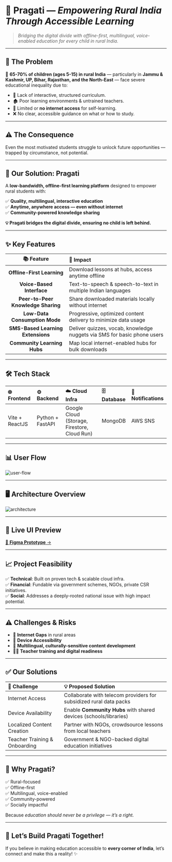 
# 🌱 Pragati — *Empowering Rural India Through Accessible Learning*

> *Bridging the digital divide with offline-first, multilingual, voice-enabled education for every child in rural India.*

---

## 📌 The Problem

🚨 **65-70% of children (ages 5-15) in rural India** — particularly in **Jammu & Kashmir, UP, Bihar, Rajasthan, and the North-East** — face severe educational inequality due to:

- 📖 Lack of interactive, structured curriculum.
- 🏚️ Poor learning environments & untrained teachers.
- 📶 Limited or **no internet access** for self-learning.
- ❌ No clear, accessible guidance on what or how to study.

---

## ⚠️ The Consequence

Even the most motivated students struggle to unlock future opportunities — trapped by circumstance, not potential.

---

## 🚀 Our Solution: **Pragati**

A **low-bandwidth, offline-first learning platform** designed to empower rural students with:

✅ **Quality, multilingual, interactive education**  
✅ **Anytime, anywhere access — even without internet**  
✅ **Community-powered knowledge sharing**

**💡 Pragati bridges the digital divide, ensuring no child is left behind.**

---

## ✨ Key Features  

| 📚 Feature                        | 🚀 Impact                                                                 |
|:---------------------------------:|:-------------------------------------------------------------------------|
| **Offline-First Learning**        | Download lessons at hubs, access anytime offline                        |
| **Voice-Based Interface**         | Text-to-speech & speech-to-text in multiple Indian languages             |
| **Peer-to-Peer Knowledge Sharing**| Share downloaded materials locally without internet                     |
| **Low-Data Consumption Mode**     | Progressive, optimized content delivery to minimize data usage          |
| **SMS-Based Learning Extensions** | Deliver quizzes, vocab, knowledge nuggets via SMS for basic phone users  |
| **Community Learning Hubs**       | Map local internet-enabled hubs for bulk downloads                       |

---

## 🛠️ Tech Stack  

| 🌐 Frontend         | ⚙️ Backend           | ☁️ Cloud Infra            | 🗄️ Database   | 📱 Notifications |
|:------------------|:-------------------|:--------------------------|:--------------|:----------------|
| Vite + ReactJS     | Python + FastAPI     | Google Cloud (Storage, Firestore, Cloud Run) | MongoDB        | AWS SNS         |

---

## 📊 User Flow

![user-flow](image.png)

---

## 🖥️ Architecture Overview

![architecture](architecture.jpg)

---

## 🎨 Live UI Preview  

[🔗 **Figma Prototype** →](https://www.figma.com/proto/YWgkillSyTKhsZ2wVhcuSb/Untitled?node-id=1-2&t=7mMhk02TVvS7DhSm-1&scaling=scale-down&content-scaling=fixed&page-id=0%3A1&starting-point-node-id=1%3A2&show-proto-sidebar=1)

---

## 📈 Project Feasibility

✅ **Technical**: Built on proven tech & scalable cloud infra.  
✅ **Financial**: Fundable via government schemes, NGOs, private CSR initiatives.  
✅ **Social**: Addresses a deeply-rooted national issue with high impact potential.

---

## ⚠️ Challenges & Risks  

- 📶 **Internet Gaps** in rural areas  
- 📱 **Device Accessibility**  
- 📝 **Multilingual, culturally-sensitive content development**  
- 👩‍🏫 **Teacher training and digital readiness**

---

## ✅ Our Solutions  

| 🚩 Challenge                  | 💡 Proposed Solution                                           |
|:-----------------------------|:--------------------------------------------------------------|
| Internet Access               | Collaborate with telecom providers for subsidized rural data packs |
| Device Availability           | Enable **Community Hubs** with shared devices (schools/libraries) |
| Localized Content Creation    | Partner with NGOs, crowdsource lessons from local teachers       |
| Teacher Training & Onboarding | Government & NGO-backed digital education initiatives            |

---

## 🎯 Why Pragati?

✅ Rural-focused  
✅ Offline-first  
✅ Multilingual, voice-enabled  
✅ Community-powered  
✅ Socially impactful  

Because *education should never be a privilege — it’s a right.*

---

## 📣 Let’s Build Pragati Together!

If you believe in making education accessible to **every corner of India**, let’s connect and make this a reality! ✨

